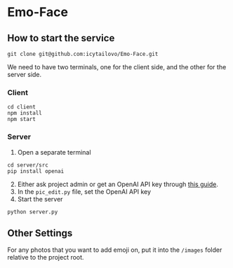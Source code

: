 # Emo-Face

## How to start the service
```
git clone git@github.com:icytailovo/Emo-Face.git
```
We need to have two terminals, one for the client side, and the other for the server side.

### Client
```
cd client
npm install
npm start
```

### Server
1. Open a separate terminal
```
cd server/src
pip install openai
```
2. Either ask project admin or get an OpenAI API key through [this guide](https://help.openai.com/en/articles/4936850-where-do-i-find-my-secret-api-key).
3. In the `pic_edit.py` file, set the OpenAI API key
4. Start the server
```
python server.py
```

## Other Settings
For any photos that you want to add emoji on, put it into the `/images` folder relative to the project root.
